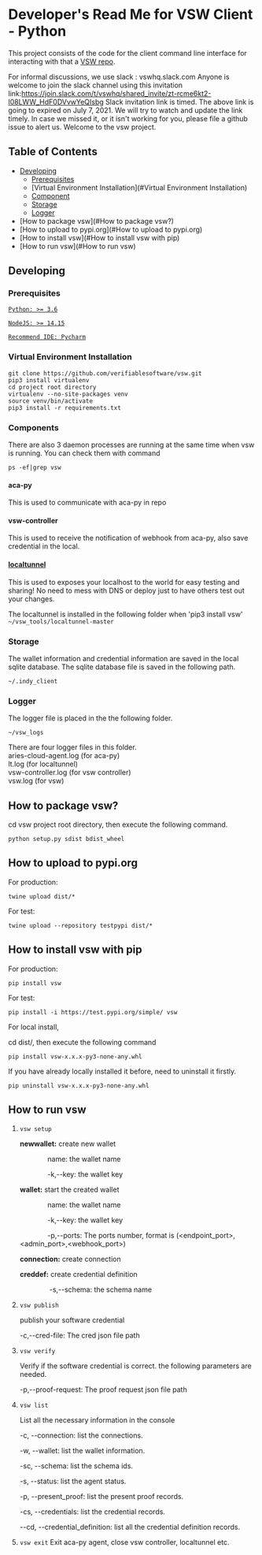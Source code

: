 # Developer's Read Me for VSW Client - Python <!-- omit in toc -->

This project consists of the code for the client command line interface for interacting with that a [VSW repo](https://github.com/verifiablesoftware/vsw-repo).

For informal discussions, we use slack : vswhq.slack.com
Anyone is welcome to join the slack channel using this invitation link:https://join.slack.com/t/vswhq/shared_invite/zt-rcme6kt2-l08LWW_HdF0DVvwYeQIsbg
Slack invitation link is timed. The above link is going to expired on July 7, 2021. We will try to watch and update the link timely. In case we missed it, or it isn't working for you, please file a github issue to alert us. Welcome to the vsw project.


## Table of Contents <!-- omit in toc -->

- [Developing](#Developing)
  - [Prerequisites](#Prerequisites)
  - [Virtual Environment Installation](#Virtual Environment Installation)
  - [Component](#Components)
  - [Storage](#Database)
  - [Logger](#Logger)
- [How to package vsw](#How to package vsw?)
- [How to upload to pypi.org](#How to upload to pypi.org)
- [How to install vsw](#How to install vsw with pip)
- [How to run vsw](#How to run vsw)


## Developing
### Prerequisites
[`Python: >= 3.6`](https://www.python.org/downloads/)

[`NodeJS: >= 14.15`](https://nodejs.org/en/)

[`Recommend IDE: Pycharm`](https://www.jetbrains.com/pycharm/download/#section=mac)

### Virtual Environment Installation

```
git clone https://github.com/verifiablesoftware/vsw.git
pip3 install virtualenv
cd project root directory
virtualenv --no-site-packages venv
source venv/bin/activate
pip3 install -r requirements.txt
```

### Components
There are also 3 daemon processes are running at the same time when vsw is running.
You can check them with command

```ps -ef|grep vsw```
#### aca-py 
This is used to communicate with aca-py in repo
#### vsw-controller
This is used to receive the notification of webhook from aca-py, also save credential in the local.
#### [localtunnel](https://github.com/localtunnel/localtunnel)
This is used to exposes your localhost to the world for easy testing and sharing! No need to mess with DNS or deploy just to have others test out your changes.

The localtunnel is installed in the following folder when 'pip3 install vsw'  
```~/vsw_tools/localtunnel-master```


### Storage
The wallet information and credential information are saved in the local sqlite database.
The sqlite database file is saved in the following path.

```~/.indy_client```


### Logger
The logger file is placed in the the following folder.

```~/vsw_logs```

There are four logger files in this folder.  
aries-cloud-agent.log (for aca-py)     
lt.log (for localtunnel)  
vsw-controller.log (for vsw controller)     
vsw.log (for vsw)



## How to package vsw?
cd vsw project root directory, then execute the following command.

`python setup.py sdist bdist_wheel`

## How to upload to pypi.org
For production: 

`twine upload dist/*`

For test: 

`twine upload --repository testpypi dist/*`

## How to install vsw with pip
For production: 

`pip install vsw`

For test: 

`pip install -i https://test.pypi.org/simple/ vsw`

For local install, 

cd dist/, then execute the following command

`pip install vsw-x.x.x-py3-none-any.whl`

If you have already locally installed it before, need to uninstall it firstly.

`pip uninstall vsw-x.x.x-py3-none-any.whl`

## How to run vsw
1. `vsw setup`

    **newwallet:** create new wallet
    
    &emsp;&emsp;&emsp;&emsp;name: the wallet name
      
    &emsp;&emsp;&emsp;&emsp;-k,--key: the wallet key
      
    **wallet:** start the created wallet
    
    &emsp;&emsp;&emsp;&emsp;name: the wallet name
    
    &emsp;&emsp;&emsp;&emsp;-k,--key: the wallet key
    
    &emsp;&emsp;&emsp;&emsp;-p,--ports: The ports number, format is (<endpoint_port>,<admin_port>,<webhook_port>)
      
    **connection:** create connection
    
    **creddef:** create credential definition
    
    &emsp;&emsp;&emsp;&emsp; -s,--schema: the schema name
      
2. `vsw publish`

    publish your software credential
    
    -c,--cred-file: The cred json file path
    
3. `vsw verify`

    Verify if the software credential is correct. the following parameters are needed.
    
    -p,--proof-request: The proof request json file path

4. `vsw list`

    List all the necessary information in the console
    
    -c, --connection: list the connections.
    
    -w, --wallet: list the wallet information.
    
    -sc, --schema: list the schema ids.
    
    -s, --status: list the agent status.
    
    -p, --present_proof: list the present proof records.
    
    -cs, --credentials: list the credential records.
    
    --cd, --credential_definition: list all the credential definition records.
    
5. `vsw exit`
    Exit aca-py agent, close vsw controller, localtunnel etc.
    


